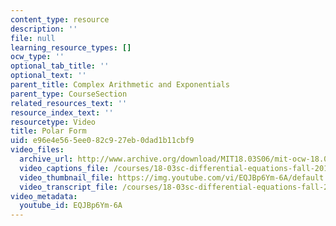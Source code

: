 ```yaml
---
content_type: resource
description: ''
file: null
learning_resource_types: []
ocw_type: ''
optional_tab_title: ''
optional_text: ''
parent_title: Complex Arithmetic and Exponentials
parent_type: CourseSection
related_resources_text: ''
resource_index_text: ''
resourcetype: Video
title: Polar Form
uid: e96e4e56-5ee0-82c9-27eb-0dad1b11cbf9
video_files:
  archive_url: http://www.archive.org/download/MIT18.03S06/mit-ocw-18.03-lec6-19feb2003-220k_512kb.mp4
  video_captions_file: /courses/18-03sc-differential-equations-fall-2011/fc60bba9da93570fb739a3caf456d7ff_EQJBp6Ym-6A.vtt
  video_thumbnail_file: https://img.youtube.com/vi/EQJBp6Ym-6A/default.jpg
  video_transcript_file: /courses/18-03sc-differential-equations-fall-2011/48607ba270aa0a9b7a313aec7f6c58de_EQJBp6Ym-6A.pdf
video_metadata:
  youtube_id: EQJBp6Ym-6A
---
```

